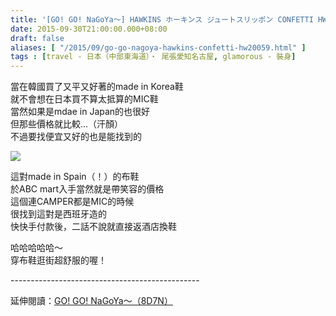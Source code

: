 ```yaml
---
title: '[GO! GO! NaGoYa～] HAWKINS ホーキンス ジュートスリッポン CONFETTI HW20059'
date: 2015-09-30T21:00:00.000+08:00
draft: false
aliases: [ "/2015/09/go-go-nagoya-hawkins-confetti-hw20059.html" ]
tags : [travel - 日本（中部東海道）・ 尾張愛知名古屋, glamorous - 裝身]
---
```


當在韓國買了又平又好著的made in Korea鞋  
就不會想在日本買不算太抵算的MIC鞋  
當然如果是mdae in Japan的也很好  
但那些價格就比較...（汗顏）  
不過要找便宜又好的也是能找到的  

![](/images/hawkinsconfetti.jpg)

這對made in Spain（！）的布鞋  
於ABC mart入手當然就是帶笑容的價格  
這個連CAMPER都是MIC的時候  
很找到這對是西班牙造的  
快快手付款後，二話不說就直接返酒店換鞋  
  
哈哈哈哈哈～  
穿布鞋逛街超舒服的喔！  
  
\-----------------------------------------------  
  
延伸閱讀：[GO! GO! NaGoYa～（8D7N）](http://www.hidie.net/2015/11/go-go-nagoya8d7n.html)
